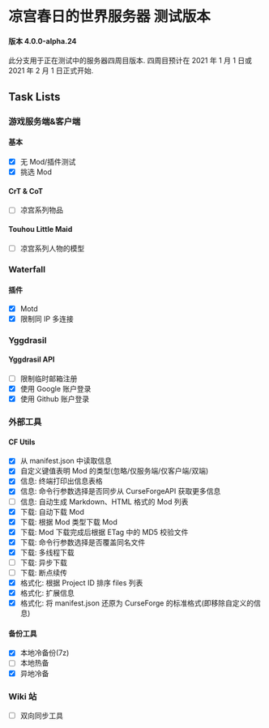 # 凉宫春日的世界服务器 测试版本

#### 版本 4.0.0-alpha.24

此分支用于正在测试中的服务器四周目版本. 四周目预计在 2021 年 1 月 1 日或 2021 年 2 月 1 日正式开始.

## Task Lists

### 游戏服务端&客户端

#### 基本

-   [x] 无 Mod/插件测试
-   [x] 挑选 Mod

#### CrT & CoT

-   [ ] 凉宫系列物品

#### Touhou Little Maid

-   [ ] 凉宫系列人物的模型

### Waterfall

#### 插件

-   [x] Motd
-   [x] 限制同 IP 多连接

### Yggdrasil

#### Yggdrasil API

-   [ ] 限制临时邮箱注册
-   [x] 使用 Google 账户登录
-   [x] 使用 Github 账户登录

### 外部工具

#### CF Utils

-   [x] 从 manifest.json 中读取信息
-   [x] 自定义键值表明 Mod 的类型(忽略/仅服务端/仅客户端/双端)
-   [x] 信息: 终端打印出信息表格
-   [x] 信息: 命令行参数选择是否同步从 CurseForgeAPI 获取更多信息
-   [ ] 信息: 自动生成 Markdown、HTML 格式的 Mod 列表
-   [x] 下载: 自动下载 Mod
-   [x] 下载: 根据 Mod 类型下载 Mod
-   [x] 下载: Mod 下载完成后根据 ETag 中的 MD5 校验文件
-   [x] 下载: 命令行参数选择是否覆盖同名文件
-   [x] 下载: 多线程下载
-   [ ] 下载: 异步下载
-   [ ] 下载: 断点续传
-   [x] 格式化: 根据 Project ID 排序 files 列表
-   [x] 格式化: 扩展信息
-   [x] 格式化: 将 manifest.json 还原为 CurseForge 的标准格式(即移除自定义的信息)

#### 备份工具

-   [x] 本地冷备份(7z)
-   [ ] 本地热备
-   [x] 异地冷备

### Wiki 站

-   [ ] 双向同步工具
